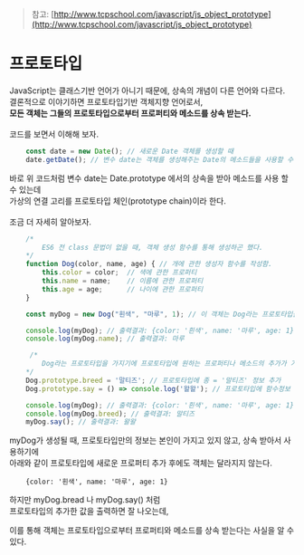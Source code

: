 > 참고: [http://www.tcpschool.com/javascript/js_object_prototype](http://www.tcpschool.com/javascript/js_object_prototype)
# 프로토타입

JavaScript는 클래스기반 언어가 아니기 때문에, 상속의 개념이 다른 언어와 다르다. <br>
결론적으로 이야기하면 프로토타입기반 객체지향 언어로서, <br>
**모든 객체는 그들의 프로토타입으로부터 프로퍼티와 메소드를 상속 받는다.** <br><br>
코드를 보면서 이해해 보자.

```js
    const date = new Date(); // 새로운 Date 객체를 생성할 때
    date.getDate(); // 변수 date는 객체를 생성해주는 Date의 메소드들을 사용할 수 있다.
```

바로 위 코드처럼 변수 date는 Date.prototype 에서의 상속을 받아 메소드를 사용 할 수 있는데 <br>
가상의 연결 고리를 프로토타입 체인(prototype chain)이라 한다. <br><br>
조금 더 자세히 알아보자.

```js
    /*
        ES6 전 class 문법이 없을 때, 객체 생성 함수를 통해 생성하곤 했다.
    */
    function Dog(color, name, age) { // 개에 관한 생성자 함수를 작성함.
        this.color = color;  // 색에 관한 프로퍼티
        this.name = name;    // 이름에 관한 프로퍼티
        this.age = age;      // 나이에 관한 프로퍼티
    }

    const myDog = new Dog("흰색", "마루", 1); // 이 객체는 Dog라는 프로토타입을 가짐.

    console.log(myDog); // 출력결과: {color: '흰색', name: '마루', age: 1}
    console.log(myDog.name); // 출력결과: 마루

     /*
        Dog라는 프로토타입을 가지기에 프로토타입에 원하는 프로퍼티나 메소드의 추가가 가능하다.
    */
    Dog.prototype.breed = '말티즈'; // 프로토타입에 종 = '말티즈' 정보 추가
    Dog.prototype.say = () => console.log('왈왈'); // 프로토타입에 함수정보 추가

    console.log(myDog); // 출력결과: {color: '흰색', name: '마루', age: 1}
    console.log(myDog.breed); // 출력결과: 말티즈
    myDog.say(); // 출력결과: 왈왈
```

myDog가 생성될 때, 프로토타입만의 정보는 본인이 가지고 있지 않고, 상속 받아서 사용하기에 <br>
아래와 같이 프로토타입에 새로운 프로퍼티 추가 후에도 객체는 달라지지 않는다.

```
    {color: '흰색', name: '마루', age: 1}
```

하지만 myDog.bread 나 myDog.say() 처럼 <br>
프로토타입의 추가한 값을 출력하면 잘 나오는데, <br>

이를 통해 객체는 프로토타입으로부터 프로퍼티와 메소드를 상속 받는다는 사실을 알 수 있다.
